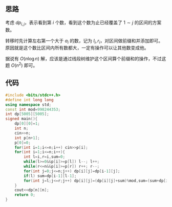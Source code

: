 ## 思路

考虑 $dp_{i,j}$，表示看到第 $i$ 个数，看到这个数为止已经覆盖了 $1\sim j$ 的区间的方案数。

转移时先计算左右第一个大于 $a_i$ 的数，记为 $l_i,r_i$，对区间做前缀和并添加即可。原因就是这个数比区间内所有数都大，一定有操作可以让其他数变成他。

据说有 $O(n\log n)$ 解，应该是通过线段树维护这个区间算个前缀和的操作，不过这题 $O(n^2)$ 即可。

## 代码

```cpp
#include <bits/stdc++.h>
#define int long long
using namespace std;
const int mod=998244353;
int dp[5005][5005];
signed main(){
	dp[0][0]=1;
	int n;
	cin>>n;
	int p[n+1];
	p[0]=0;
	for(int i=1;i<=n;i++) cin>>p[i];
	for(int i=1;i<=n;i++){
		int l=i,r=i,sum=0;
		while(l>=0&&p[i]>=p[l]) l--; l++;
		while(r<=n&&p[i]>=p[r]) r++; r--;
		for(int j=0;j<=n;j++) dp[i][j]=dp[i-1][j];
		if(l) sum=dp[i-1][l-1];
		for(int j=l;j<=r;j++) dp[i][j]=(dp[i][j]+sum)%mod,sum=(sum+dp[i-1][j])%mod;
	}
	cout<<dp[n][n];
	return 0;
}
```